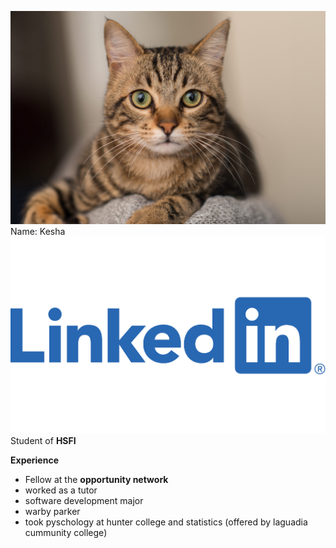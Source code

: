 ![cat](cat-10-e1573844975155-scaled.jpg)
Name: Kesha ![linked](a9fc2a2b-4472-4151-8efa-3c7a306097bf_3400x2125.png)
Student of **HSFI**

**Experience**
* Fellow at the **opportunity network**
* worked as a tutor
* software development major
* warby parker
*  took pyschology at hunter college and statistics (offered by laguadia cummunity college)
